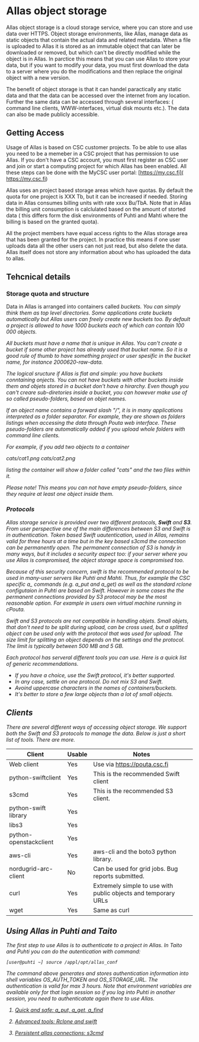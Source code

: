 # Allas object storage

Allas object storage is a cloud storage service, where you can store and use data over HTTPS.
Object storage environments, like Allas, manage data as static objects that contain the actual data and
related metadata. When a file is uploaded to Allas it is stored as an immutable object that can later be downloaded 
or removed, but which can't be directly modified while the object is in Allas. In parctice this means that you
can use Allas to store your data, but if you want to modify your data, you must first download the data to 
a server where you do the modifications and then replace the original object with a new version. 

The benefit of object storage is that it can handel paractically any static data and that the data
can be accessed over the internet from any location. Further the same data can be accessed through several
interfaces: ( command line clients, WWW-interfaces, virtual disk mounts etc.). The data can also be made 
publicly accessible.

## Getting Access

Usage of Allas is based on CSC customer projects. To be able to use allas you need to be a memeber in 
a CSC project that has permission to use Allas. If you don't have a CSC account, you must first register as CSC user
and join or start a computing project for which Allas has been enabled. All these steps can be done with the
MyCSC user portal: [https://my.csc.fi]( https://my.csc.fi)

Allas uses an project based storage areas which have quotas. By default the quota for one project is XXX Tb, but it can be increased if needed. Storing data in Allas consumes billing units with rate xxxx Bu/TbA. Note that in Allas the billing unit consumption is calclulated based on the amount of storted data ( this differs form the disk environments of Puhti and Mahti where the billing is based on the granted quota).

All the project members have equal access rights to the Allas storage area that has been granted for the project. In practice this means if one user uploads data all the other users can not just read, but also delete the data. Allas itself does not store any information about who has uploaded the data to allas.

## Tehcnical details
 
### Storage quota and structure 
Data in Allas is arranged into containers called <i>buckets</b>. You can simply think them as top level directories. Some applications crate buckets automatically but Allas users can freely create new buckets too. By default a project is allowed to have 1000 buckets each of which can contain 100 000 objects.

All buckets must have a name that is unique in Allas. You can't create a bucket if some other project has already used that bucket name. So it is a good rule of thumb to have something project or user spesific in the bucket name, for instance <i>2000620-raw-data</i>.

The logical sructure if Allas is flat and simple: you have buckets conntaining onjects. You can not have buckets with other buckets inside them and objets stored in a bucket don't have a hirarchy. Even though you can't creare sub-diretories inside a bucket, you can however make use of so called pseudo-folders, based on objet names.

If an object name contains a forward slash "/", it is in many applications interpreted as a folder separator. For example, they are shown as folders listings when accessing the data through Pouta web interface. These pseudo-folders are automatically added if you upload whole folders with command line clients.

For example, if you add two objects to a container

cats/cat1.png
cats/cat2.png

listing the container will show a folder called "cats" and the two files within it.

Please note! This means you can not have empty pseudo-folders, since they require at least one object inside them.
 

### Protocols

Allas storage service is provided over two different protocols, <b>Swift</b> and <b>S3</b>. From user perspective one of the main differences between S3 and Swift is in authentication. Token based Swift uautentication, used in Allas, remains valid for three hours at a time but in the key based s3cmd the connection can be permanently open. The permanent connection of S3 is handy in many ways, but it includes a security aspect too: if your server where you use Allas is compromised, the object storage space is compromised too.

Because of this security concern, swift is the recommended protocol to be used in many-user servers like Puhti and Mahti. Thus, for example the CSC specific <i>a_ commands</i> (e.g. a_put and a_get) as well as the standard <i>rclone</i> configutaion in Puhti are based on Swift.  However in some cases the the permanent connections provided by S3 protocol may be the most reasonable option. For example in users own virtual machine running in cPouta.

Swift and S3 protocols are not compatible in handling objets. Small objets, that don't need to be split during upload, can be cross used, but a splitted object can be used only with the protocol that was used for upload. The size limit for splitting an object depends on the settings and the protocol. The limit is typically between 500 MB and 5 GB. 

Each protocol has serveral different tools you can use. Here is a quick list of generic recommendations.

*   If you have a choice, use the Swift protocol, it's better supported.
*   In any case, settle on one protocol. Do not mix S3 and Swift.
*   Avoind uppercase characters in the names of containers/buckets.
*   It's better to store a few large objects than a lot of small objects.



## Clients

There are several different ways of accessing object storage. We support both the Swift and S3 protocols to manage the data. Below is just a short list of tools. There are more.

| Client |	Usable |	Notes |
|------- |--------| ------|
| Web client |	Yes | Use via https://pouta.csc.fi |
| python-swiftclient |	Yes |	This is the recommended Swift client |
| s3cmd |	Yes | This is the recommended S3 client. |
| python-swift library |	Yes |	 |
| libs3 |	Yes | | 	  	 
| python-openstackclient |	Yes | |	  	 
| aws-cli |	Yes |	aws-cli and the boto3 python library. |
| nordugrid-arc-client |	No |	Can be used for grid jobs. Bug reports submitted.|
| curl |	Yes | Extremely simple to use with public objects and temporary URLs |
| wget |	Yes | 	Same as curl |


## Using Allas in Puhti and Taito

The first step to use Allas is to authenticate to a project in Allas. In Taito and Puhti you can do the autentication with command:

    [user@puhti ~] source /appl/opt/allas_conf

The command above generates and stores authentication information into shell variables OS_AUTH_TOKEN and OS_STORAGE_URL. The authentication is valid for max 3 hours. Note that environment variables are available only for that login session so if you log into Puhti in another session, you need to authenticatate again there to use Allas.


 1.  [Quick and safe: a_put, a_get, a_find](./a_commands.md)

 2.  [Advanced tools: Rclone and swift](./rclone.md)

 3.  [Persistent allas connections: s3cmd](./s3cmd.md)
